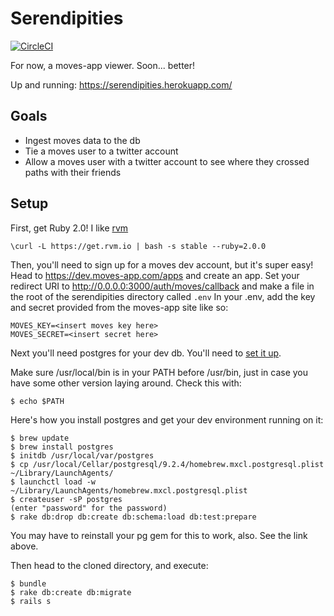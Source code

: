 Serendipities
=============

[![CircleCI](https://circleci.com/gh/nicoles/serendipities.svg?style=svg)](https://circleci.com/gh/nicoles/serendipities)

For now, a moves-app viewer. Soon... better!

Up and running: https://serendipities.herokuapp.com/

Goals
-----

* Ingest moves data to the db
* Tie a moves user to a twitter account
* Allow a moves user with a twitter account to see where they crossed paths with their friends

Setup
-----

First, get Ruby 2.0! I like [rvm](http://rvm.io)

    \curl -L https://get.rvm.io | bash -s stable --ruby=2.0.0

Then, you'll need to sign up for a moves dev account, but it's super easy!
Head to https://dev.moves-app.com/apps and create an app.
Set your redirect URI to http://0.0.0.0:3000/auth/moves/callback and make a file in the root of the serendipities directory called `.env`
In your .env, add the key and secret provided from the moves-app site like so:

    MOVES_KEY=<insert moves key here>
    MOVES_SECRET=<insert secret here>

Next you'll need postgres for your dev db. You'll need to [set it up](http://tammersaleh.com/posts/installing-postgresql-for-rails-3-1-on-lion).

Make sure /usr/local/bin is in your PATH before /usr/bin, just in case you have some other version laying around. Check this with:

    $ echo $PATH

Here's how you install postgres and get your dev environment running on it:

    $ brew update
    $ brew install postgres
    $ initdb /usr/local/var/postgres
    $ cp /usr/local/Cellar/postgresql/9.2.4/homebrew.mxcl.postgresql.plist ~/Library/LaunchAgents/
    $ launchctl load -w ~/Library/LaunchAgents/homebrew.mxcl.postgresql.plist
    $ createuser -sP postgres
    (enter "password" for the password)
    $ rake db:drop db:create db:schema:load db:test:prepare

You may have to reinstall your pg gem for this to work, also.  See the link above.

Then head to the cloned directory, and execute:

    $ bundle
    $ rake db:create db:migrate
    $ rails s
